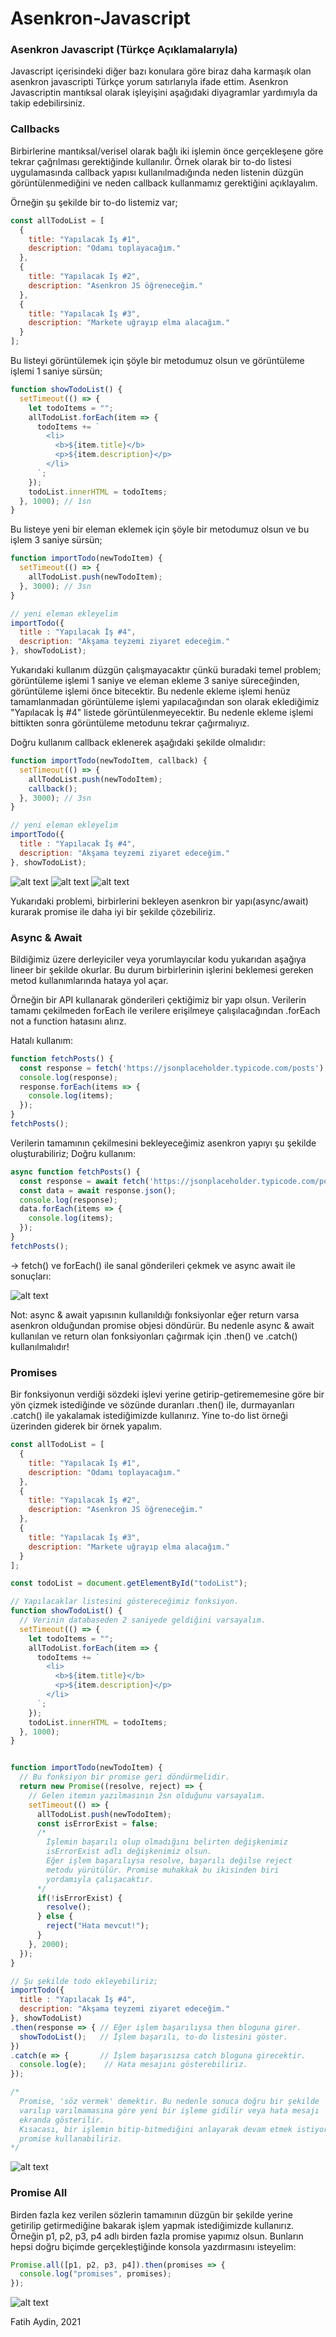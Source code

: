 # Asenkron-Javascript
### Asenkron Javascript (Türkçe Açıklamalarıyla) ###

Javascript içerisindeki diğer bazı konulara göre biraz daha karmaşık olan asenkron javascripti Türkçe yorum satırlarıyla ifade ettim. 
Asenkron Javascriptin mantıksal olarak işleyişini aşağıdaki diyagramlar yardımıyla da takip edebilirsiniz.

### Callbacks ###
Birbirlerine mantıksal/verisel olarak bağlı iki işlemin önce gerçekleşene göre tekrar çağrılması gerektiğinde kullanılır. Örnek olarak bir to-do listesi uygulamasında callback yapısı kullanılmadığında neden listenin düzgün görüntülenmediğini ve neden callback kullanmamız gerektiğini açıklayalım. 

Örneğin şu şekilde bir to-do listemiz var;
```js
const allTodoList = [
  {
    title: "Yapılacak İş #1",
    description: "Odamı toplayacağım."
  },
  {
    title: "Yapılacak İş #2",
    description: "Asenkron JS öğreneceğim."
  },
  {
    title: "Yapılacak İş #3",
    description: "Markete uğrayıp elma alacağım."
  }
];
```

Bu listeyi görüntülemek için şöyle bir metodumuz olsun ve görüntüleme işlemi 1 saniye sürsün;
```js
function showTodoList() {
  setTimeout(() => {
    let todoItems = "";
    allTodoList.forEach(item => {
      todoItems += `
        <li> 
          <b>${item.title}</b>
          <p>${item.description}</p> 
        </li>
      `;
    });
    todoList.innerHTML = todoItems;
  }, 1000); // 1sn
}
```

Bu listeye yeni bir eleman eklemek için şöyle bir metodumuz olsun ve bu işlem 3 saniye sürsün;
```js
function importTodo(newTodoItem) {
  setTimeout(() => {
    allTodoList.push(newTodoItem);
  }, 3000); // 3sn
}

// yeni eleman ekleyelim
importTodo({
  title : "Yapılacak İş #4",
  description: "Akşama teyzemi ziyaret edeceğim."
}, showTodoList);

```

Yukarıdaki kullanım düzgün çalışmayacaktır çünkü buradaki temel problem; görüntüleme işlemi 1 saniye ve eleman ekleme 3 saniye süreceğinden, görüntüleme işlemi önce bitecektir. Bu nedenle ekleme işlemi henüz tamamlanmadan görüntüleme işlemi yapılacağından son olarak eklediğimiz "Yapılacak İş #4" listede görüntülenmeyecektir. Bu nedenle ekleme işlemi bittikten sonra görüntüleme metodunu tekrar çağırmalıyız.

Doğru kullanım callback eklenerek aşağıdaki şekilde olmalıdır:
```js
function importTodo(newTodoItem, callback) {
  setTimeout(() => {
    allTodoList.push(newTodoItem);
    callback();
  }, 3000); // 3sn
}

// yeni eleman ekleyelim
importTodo({
  title : "Yapılacak İş #4",
  description: "Akşama teyzemi ziyaret edeceğim."
}, showTodoList);
```

![alt text](https://github.com/fatay/Asenkron-Javascript/blob/main/callbacks/callback0.png)
![alt text](https://github.com/fatay/Asenkron-Javascript/blob/main/callbacks/callback1.jpg)
![alt text](https://github.com/fatay/Asenkron-Javascript/blob/main/callbacks/callback2.jpg)

Yukarıdaki problemi, birbirlerini bekleyen asenkron bir yapı(async/await) kurarak promise ile daha iyi bir şekilde çözebiliriz.

### Async & Await ###
Bildiğimiz üzere derleyiciler veya yorumlayıcılar kodu yukarıdan aşağıya lineer bir şekilde okurlar. Bu durum birbirlerinin işlerini beklemesi gereken metod kullanımlarında hataya yol açar. 

Örneğin bir API kullanarak gönderileri çektiğimiz bir yapı olsun. Verilerin tamamı çekilmeden forEach ile verilere erişilmeye çalışılacağından .forEach not a function hatasını alırız.

Hatalı kullanım:
```js
function fetchPosts() {
  const response = fetch('https://jsonplaceholder.typicode.com/posts');
  console.log(response);
  response.forEach(items => {
    console.log(items);
  });
}
fetchPosts();
```

Verilerin tamamının çekilmesini bekleyeceğimiz asenkron yapıyı şu şekilde oluşturabiliriz;
Doğru kullanım:
```js
async function fetchPosts() {
  const response = await fetch('https://jsonplaceholder.typicode.com/posts');
  const data = await response.json();
  console.log(response);
  data.forEach(items => {
    console.log(items);
  });
}
fetchPosts();
```

-> fetch() ve forEach() ile sanal gönderileri çekmek ve async await ile sonuçları:

![alt text](https://github.com/fatay/Asenkron-Javascript/blob/main/async_await/console_result.jpg)

Not: async & await yapısının kullanıldığı fonksiyonlar eğer return varsa asenkron olduğundan promise objesi döndürür. Bu nedenle async & await kullanılan ve return olan fonksiyonları çağırmak için .then() ve .catch() kullanılmalıdır!

### Promises ###
Bir fonksiyonun verdiği sözdeki işlevi yerine getirip-getirememesine göre bir yön çizmek istediğinde ve sözünde duranları .then() ile, durmayanları .catch() ile yakalamak istediğimizde kullanırız. Yine to-do list örneği üzerinden giderek bir örnek yapalım.

```js
const allTodoList = [
  {
    title: "Yapılacak İş #1",
    description: "Odamı toplayacağım."
  },
  {
    title: "Yapılacak İş #2",
    description: "Asenkron JS öğreneceğim."
  },
  {
    title: "Yapılacak İş #3",
    description: "Markete uğrayıp elma alacağım."
  }
];

const todoList = document.getElementById("todoList");

// Yapılacaklar listesini göstereceğimiz fonksiyon.
function showTodoList() {
  // Verinin databaseden 2 saniyede geldiğini varsayalım.
  setTimeout(() => {
    let todoItems = "";
    allTodoList.forEach(item => {
      todoItems += `
        <li> 
          <b>${item.title}</b>
          <p>${item.description}</p> 
        </li>
      `;
    });
    todoList.innerHTML = todoItems;
  }, 1000);
}


function importTodo(newTodoItem) {
  // Bu fonksiyon bir promise geri döndürmelidir.
  return new Promise((resolve, reject) => {
    // Gelen itemın yazılmasının 2sn olduğunu varsayalım.
    setTimeout(() => {
      allTodoList.push(newTodoItem);
      const isErrorExist = false;
      /*
        İşlemin başarılı olup olmadığını belirten değişkenimiz
        isErrorExist adlı değişkenimiz olsun.
        Eğer işlem başarılıysa resolve, başarılı değilse reject
        metodu yürütülür. Promise muhakkak bu ikisinden biri
        yordamıyla çalışacaktır.
      */
      if(!isErrorExist) {
        resolve();
      } else {
        reject("Hata mevcut!");
      }
    }, 2000);
  });
}

// Şu şekilde todo ekleyebiliriz;
importTodo({
  title : "Yapılacak İş #4",
  description: "Akşama teyzemi ziyaret edeceğim."
}, showTodoList)
.then(response => { // Eğer işlem başarılıysa then bloguna girer.
  showTodoList();   // İşlem başarılı, to-do listesini göster.
})
.catch(e => {       // İşlem başarısızsa catch bloguna girecektir.
  console.log(e);    // Hata mesajını gösterebiliriz.
});

/*
  Promise, 'söz vermek' demektir. Bu nedenle sonuca doğru bir şekilde
  varılıp varılmamasına göre yeni bir işleme gidilir veya hata mesajı
  ekranda gösterilir.
  Kısacası, bir işlemin bitip-bitmediğini anlayarak devam etmek istiyorsak
  promise kullanabiliriz.
*/
```

![alt text](https://github.com/fatay/Asenkron-Javascript/blob/main/promises/promise.jpg)

### Promise All ###
Birden fazla kez verilen sözlerin tamamının düzgün bir şekilde yerine getirilip getirmediğine bakarak işlem yapmak istediğimizde kullanırız. Örneğin p1, p2, p3, p4 adlı birden fazla promise yapımız olsun. Bunların hepsi doğru biçimde gerçekleştiğinde konsola yazdırmasını isteyelim:

```js
Promise.all([p1, p2, p3, p4]).then(promises => {
  console.log("promises", promises);
});
```

![alt text](https://github.com/fatay/Asenkron-Javascript/blob/main/promise_all/promise_all.jpg)

Fatih Aydin, 2021
